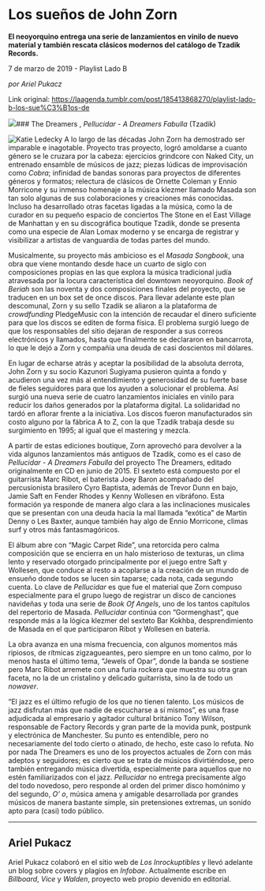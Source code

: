 # Los sueños de John Zorn

**El neoyorquino entrega una serie de lanzamientos en vinilo de nuevo material y también rescata clásicos modernos del catálogo de Tzadik Records.**

7 de marzo de 2019 - Playlist Lado B

_por Ariel Pukacz_

Link original: https://laagenda.tumblr.com/post/185413868270/playlist-lado-b-los-sue%C3%B1os-de

![](https://64.media.tumblr.com/bd13cf6aa48fcf3727fdae9af444b49f/a5b56b000f4f4591-35/s500x750/65af364a49c3030114c22ef5110fdbad76e0b1eb.jpg)### The Dreamers , *Pellucidar - A Dreamers Fabulla* (Tzadik)

![Katie Ledecky](https://64.media.tumblr.com/020a5e0d86a9ade144a125776730caee/a5b56b000f4f4591-85/s400x600/5d6bad13abfcbfeea2dbf746ea25392a0329b000.jpg)
A lo largo de las décadas John Zorn ha demostrado ser imparable e inagotable. Proyecto tras proyecto, logró amoldarse a cuanto género se le cruzara por la cabeza: ejercicios grindcore con Naked City, un entrenado ensamble de músicos de jazz; piezas lúdicas de improvisación como *Cobra*; infinidad de bandas sonoras para proyectos de diferentes géneros y formatos; relectura de clásicos de Ornette Coleman y Ennio Morricone y su inmenso homenaje a la música klezmer llamado Masada son tan solo algunas de sus colaboraciones y creaciones más conocidas. Incluso ha desarrollado otras facetas ligadas a la música, como la de curador en su pequeño espacio de conciertos The Stone en el East Village de Manhattan y en su discográfica boutique Tzadik, donde se presenta como una especie de Alan Lomax moderno y se encarga de registrar y visibilizar a artistas de vanguardia de todas partes del mundo. 

Musicalmente, su proyecto más ambicioso es el *Masada Songbook*, una obra que viene montando desde hace un cuarto de siglo con composiciones propias en las que explora la música tradicional judía atravesada por la locura característica del downtown neoyorquino. *Book of Beriah* son las noventa y dos composiciones finales del proyecto, que se traducen en un box set de once discos. Para llevar adelante este plan descomunal, Zorn y su sello Tzadik se aliaron a la plataforma de *crowdfunding* PledgeMusic con la intención de recaudar el dinero suficiente para que los discos se editen de forma física. El problema surgió luego de que los responsables del sitio dejaran de responder a sus correos electrónicos y llamados, hasta que finalmente se declararon en bancarrota, lo que le dejó a Zorn y compañía una deuda de casi doscientos mil dólares. 

En lugar de echarse atrás y aceptar la posibilidad de la absoluta derrota, John Zorn y su socio Kazunori Sugiyama pusieron quinta a fondo y acudieron una vez más al entendimiento y generosidad de su fuerte base de fieles seguidores para que los ayuden a solucionar el problema. Así surgió una nueva serie de cuatro lanzamientos iniciales en vinilo para reducir los daños generados por la plataforma digital. La solidaridad no tardó en aflorar frente a la iniciativa. Los discos fueron manufacturados sin costo alguno por la fábrica A to Z, con la que Tzadik trabaja desde su surgimiento en 1995; al igual que el mastering y mezcla. 

A partir de estas ediciones boutique, Zorn aprovechó para devolver a la vida algunos lanzamientos más antiguos de Tzadik, como es el caso de *Pellucidar - A Dreamers Fabulla* del proyecto The Dreamers, editado originalmente en CD en junio de 2015. El sexteto está compuesto por el guitarrista Marc Ribot, el baterista Joey Baron acompañado del percusionista brasilero Cyro Baptista, además de Trevor Dunn en bajo, Jamie Saft en Fender Rhodes y Kenny Wollesen en vibráfono. Esta formación ya responde de manera algo clara a las inclinaciones musicales que se presentan con una deuda hacia la mal llamada “exótica” de Martin Denny o Les Baxter, aunque también hay algo de Ennio Morricone, climas surf y otros más fantasmagóricos.

El álbum abre con “Magic Carpet Ride”, una retorcida pero calma composición que se encierra en un halo misterioso de texturas, un clima lento y reservado otorgado principalmente por el juego entre Saft y Wollesen, que conduce al resto a acoplarse a la creación de un mundo de ensueño donde todos se lucen sin taparse; cada nota, cada segundo cuenta. Lo clave de *Pellucidar* es que fue el material que Zorn compuso especialmente para el grupo luego de registrar un disco de canciones navideñas y toda una serie de *Book Of Angels*, uno de los tantos capítulos del repertorio de Masada. *Pellucidar* continúa con “Gormenghast”, que responde más a la lógica klezmer del sexteto Bar Kokhba, desprendimiento de Masada en el que participaron Ribot y Wollesen en batería. 

La obra avanza en una misma frecuencia, con algunos momentos más ripiosos, de rítmicas zigzagueantes, pero siempre en un tono calmo, por lo menos hasta el último tema, “Jewels of Opar”, donde la banda se sostiene pero Marc Ribot arremete con una furia rockera que muestra su otra gran faceta, no la de un cristalino y delicado guitarrista, sino la de todo un *nowaver*.

“El jazz es el último refugio de los que no tienen talento. Los músicos de jazz disfrutan más que nadie de escucharse a sí mismos”, es una frase adjudicada al empresario y agitador cultural británico Tony Wilson, responsable de Factory Records y gran parte de la movida punk, postpunk y electrónica de Manchester. Su punto es entendible, pero no necesariamente del todo cierto o atinado, de hecho, este caso lo refuta. No por nada The Dreamers es uno de los proyectos actuales de Zorn con más adeptos y seguidores; es cierto que se trata de músicos divirtiéndose, pero también entregando música divertida, especialmente para aquellos que no estén familiarizados con el jazz. *Pellucidar* no entrega precisamente algo del todo novedoso, pero responde al orden del primer disco homónimo y del segundo, *O’ o*, música amena y amigable desarrollada por grandes músicos de manera bastante simple, sin pretensiones extremas, un sonido apto para (casi) todo público. 

  




---

 Ariel Pukacz
-------------

 Ariel Pukacz colaboró en el sitio web de *Los Inrockuptibles* y llevó adelante un blog sobre covers y plagios en *Infobae*. Actualmente escribe en *Billboard*, *Vice* y *Walden*, proyecto web propio devenido en editorial.

